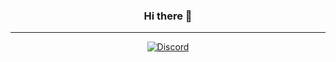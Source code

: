 <span align="center">

### Hi there 👋
  ---

  [![Discord](https://discord.c99.nl/widget/theme-1/333706254709030912.png)](https://discord.gg/FnnHGWpgk8)
</span>
